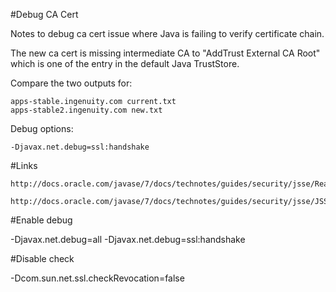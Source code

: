 #Debug CA Cert

Notes to debug ca cert issue where Java is failing to verify certificate chain.  

The new ca cert is missing intermediate CA to "AddTrust External CA Root" which is one of the entry in the default Java TrustStore.

Compare the two outputs for:

	apps-stable.ingenuity.com current.txt
	apps-stable2.ingenuity.com new.txt

Debug options:

	-Djavax.net.debug=ssl:handshake


#Links

	http://docs.oracle.com/javase/7/docs/technotes/guides/security/jsse/ReadDebug.html
	
	http://docs.oracle.com/javase/7/docs/technotes/guides/security/jsse/JSSERefGuide.html#SSLOverview

#Enable debug

-Djavax.net.debug=all
-Djavax.net.debug=ssl:handshake

#Disable check

-Dcom.sun.net.ssl.checkRevocation=false